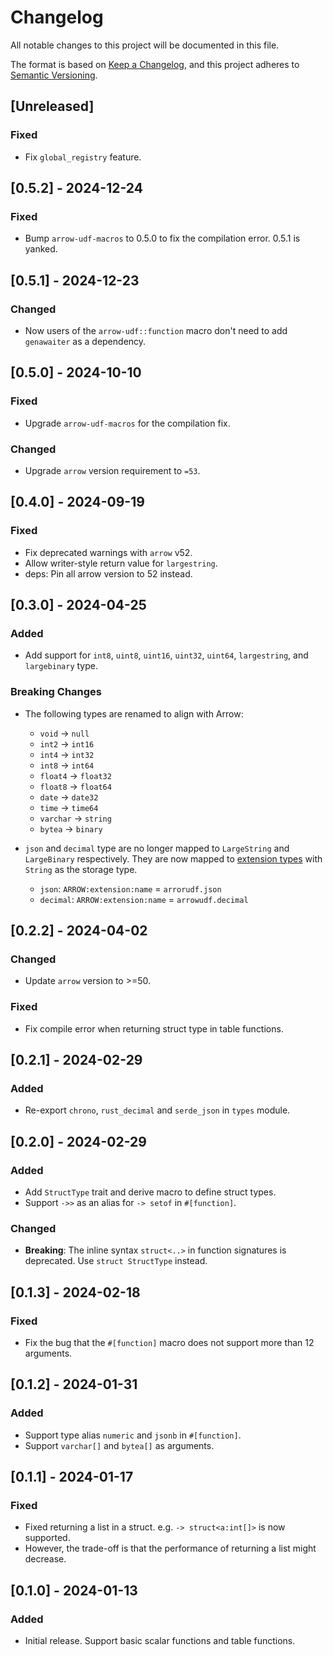 # Changelog

All notable changes to this project will be documented in this file.

The format is based on [Keep a Changelog](https://keepachangelog.com/en/1.0.0/),
and this project adheres to [Semantic Versioning](https://semver.org/spec/v2.0.0.html).

## [Unreleased]

### Fixed

- Fix `global_registry` feature.

## [0.5.2] - 2024-12-24

### Fixed

- Bump `arrow-udf-macros` to 0.5.0 to fix the compilation error. 0.5.1 is yanked.

## [0.5.1] - 2024-12-23

### Changed

- Now users of the `arrow-udf::function` macro don't need to add `genawaiter` as a dependency.

## [0.5.0] - 2024-10-10

### Fixed

- Upgrade `arrow-udf-macros` for the compilation fix.

### Changed

- Upgrade `arrow` version requirement to `=53`.

## [0.4.0] - 2024-09-19

### Fixed

- Fix deprecated warnings with `arrow` v52.
- Allow writer-style return value for `largestring`.
- deps: Pin all arrow version to 52 instead.

## [0.3.0] - 2024-04-25

### Added

- Add support for `int8`, `uint8`, `uint16`, `uint32`, `uint64`, `largestring`, and `largebinary` type.

### Breaking Changes

- The following types are renamed to align with Arrow:
    - `void` -> `null`
    - `int2` -> `int16`
    - `int4` -> `int32`
    - `int8` -> `int64`
    - `float4` -> `float32`
    - `float8` -> `float64`
    - `date` -> `date32`
    - `time` -> `time64`
    - `varchar` -> `string`
    - `bytea` -> `binary`

- `json` and `decimal` type are no longer mapped to `LargeString` and `LargeBinary` respectively. They are now mapped to [extension types](https://arrow.apache.org/docs/format/Columnar.html#format-metadata-extension-types) with `String` as the storage type.
    - `json`: `ARROW:extension:name` = `arrorudf.json`
    - `decimal`: `ARROW:extension:name` = `arrowudf.decimal`

## [0.2.2] - 2024-04-02

### Changed

- Update `arrow` version to >=50.

### Fixed

- Fix compile error when returning struct type in table functions.

## [0.2.1] - 2024-02-29

### Added

- Re-export `chrono`, `rust_decimal` and `serde_json` in `types` module.

## [0.2.0] - 2024-02-29

### Added

- Add `StructType` trait and derive macro to define struct types.
- Support `->>` as an alias for `-> setof` in `#[function]`.

### Changed

- **Breaking**: The inline syntax `struct<..>` in function signatures is deprecated. Use `struct StructType` instead.

## [0.1.3] - 2024-02-18

### Fixed

- Fix the bug that the `#[function]` macro does not support more than 12 arguments.

## [0.1.2] - 2024-01-31

### Added

- Support type alias `numeric` and `jsonb` in `#[function]`.
- Support `varchar[]` and `bytea[]` as arguments.

## [0.1.1] - 2024-01-17

### Fixed

- Fixed returning a list in a struct. e.g. `-> struct<a:int[]>` is now supported.
- However, the trade-off is that the performance of returning a list might decrease.

## [0.1.0] - 2024-01-13

### Added

- Initial release. Support basic scalar functions and table functions.
